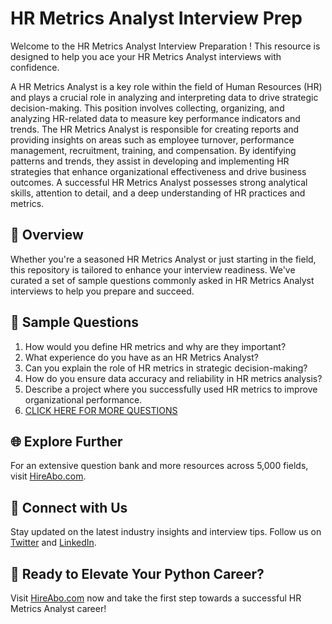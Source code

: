 # HR Metrics Analyst Interview Prep

Welcome to the HR Metrics Analyst Interview Preparation ! This resource is designed to help you ace your HR Metrics Analyst interviews with confidence.

A HR Metrics Analyst is a key role within the field of Human Resources (HR) and plays a crucial role in analyzing and interpreting data to drive strategic decision-making. This position involves collecting, organizing, and analyzing HR-related data to measure key performance indicators and trends. The HR Metrics Analyst is responsible for creating reports and providing insights on areas such as employee turnover, performance management, recruitment, training, and compensation. By identifying patterns and trends, they assist in developing and implementing HR strategies that enhance organizational effectiveness and drive business outcomes. A successful HR Metrics Analyst possesses strong analytical skills, attention to detail, and a deep understanding of HR practices and metrics.

## 🚀 Overview

Whether you're a seasoned HR Metrics Analyst or just starting in the field, this repository is tailored to enhance your interview readiness. We've curated a set of sample questions commonly asked in HR Metrics Analyst interviews to help you prepare and succeed.

## 📝 Sample Questions

1. How would you define HR metrics and why are they important?
2. What experience do you have as an HR Metrics Analyst?
3. Can you explain the role of HR metrics in strategic decision-making?
4. How do you ensure data accuracy and reliability in HR metrics analysis?
5. Describe a project where you successfully used HR metrics to improve organizational performance.
6. [CLICK HERE FOR MORE QUESTIONS](https://hireabo.com/job/1_1_27/HR%20Metrics%20Analyst)

## 🌐 Explore Further

For an extensive question bank and more resources across 5,000 fields, visit [HireAbo.com](https://www.hireabo.com).

## 📱 Connect with Us

Stay updated on the latest industry insights and interview tips. Follow us on [Twitter](https://twitter.com/hireabo) and [LinkedIn](https://www.linkedin.com/in/hire-abo-3609972a8/).

## 🚀 Ready to Elevate Your Python Career?

Visit [HireAbo.com](https://www.hireabo.com) now and take the first step towards a successful HR Metrics Analyst career!